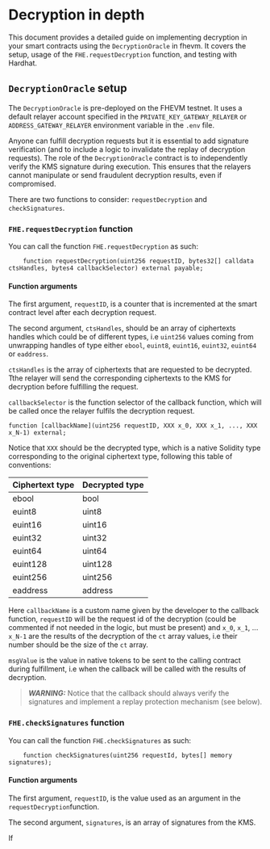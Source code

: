 # Decryption in depth

This document provides a detailed guide on implementing decryption in your smart contracts using the `DecryptionOracle` in fhevm. It covers the setup, usage of the `FHE.requestDecryption` function, and testing with Hardhat.

## `DecryptionOracle` setup

The `DecryptionOracle` is pre-deployed on the FHEVM testnet. It uses a default relayer account specified in the `PRIVATE_KEY_GATEWAY_RELAYER` or `ADDRESS_GATEWAY_RELAYER` environment variable in the `.env` file.

Anyone can fulfill decryption requests but it is essential to add signature verification (and to include a logic to invalidate the replay of decryption requests). The role of the `DecryptionOracle` contract is to independently verify the KMS signature during execution. This ensures that the relayers cannot manipulate or send fraudulent decryption results, even if compromised.

There are two functions to consider: `requestDecryption` and `checkSignatures`.

### `FHE.requestDecryption` function

You can call the function `FHE.requestDecryption` as such:

```solidity
    function requestDecryption(uint256 requestID, bytes32[] calldata ctsHandles, bytes4 callbackSelector) external payable;
```

#### Function arguments

The first argument, `requestID`, is a counter that is incremented at the smart contract level after each decryption request.

The second argument, `ctsHandles`, should be an array of ciphertexts handles which could be of different types, i.e `uint256` values coming from unwrapping handles of type either `ebool`, `euint8`, `euint16`, `euint32`, `euint64` or `eaddress`.&#x20;

`ctsHandles` is the array of ciphertexts that are requested to be decrypted. Tthe relayer will send the corresponding ciphertexts to the KMS for decryption before fulfilling the request.

`callbackSelector` is the function selector of the callback function, which will be called once the relayer fulfils the decryption request.

```solidity
function [callbackName](uint256 requestID, XXX x_0, XXX x_1, ..., XXX x_N-1) external;
```

Notice that `XXX` should be the decrypted type, which is a native Solidity type corresponding to the original ciphertext type, following this table of conventions:

| Ciphertext type | Decrypted type |
| --------------- | -------------- |
| ebool           | bool           |
| euint8          | uint8          |
| euint16         | uint16         |
| euint32         | uint32         |
| euint64         | uint64         |
| euint128        | uint128        |
| euint256        | uint256        |
| eaddress        | address        |

Here `callbackName` is a custom name given by the developer to the callback function, `requestID` will be the request id of the decryption (could be commented if not needed in the logic, but must be present) and `x_0`, `x_1`, ... `x_N-1` are the results of the decryption of the `ct` array values, i.e their number should be the size of the `ct` array.

`msgValue` is the value in native tokens to be sent to the calling contract during fulfillment, i.e when the callback will be called with the results of decryption.

> _**WARNING:**_ Notice that the callback should always verify the signatures and implement a replay protection mechanism (see below).

### `FHE.checkSignatures` function

You can call the function `FHE.checkSignatures` as such:

```solidity
    function checkSignatures(uint256 requestId, bytes[] memory signatures);
```

#### Function arguments

The first argument, `requestID`, is the value used as an argument in the `requestDecryption`function.

The second argument, `signatures`, is an array of signatures from the KMS.

If 